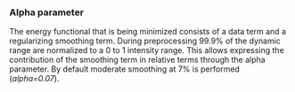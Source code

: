 ### Alpha parameter

The energy functional that is being minimized consists of a data term and a regularizing smoothing term.
During preprocessing 99.9% of the dynamic range are normalized to a 0 to 1 intensity range.
This allows expressing the contribution of the smoothing term in relative terms through the alpha parameter.
By default moderate smoothing at 7% is performed (*alpha=0.07*).
<br>

